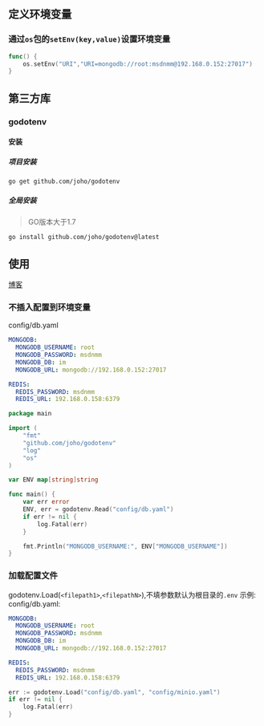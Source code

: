 ## 定义环境变量

### 通过`os`包的`setEnv(key,value)`设置环境变量
```go
func() {
	os.setEnv("URI","URI=mongodb://root:msdnmm@192.168.0.152:27017")
}
```

## 第三方库

### godotenv
#### 安装
##### 项目安装
```shell
go get github.com/joho/godotenv
```

##### 全局安装
> GO版本大于1.7

```shell
go install github.com/joho/godotenv@latest
```

## 使用
[博客](https://www.cnblogs.com/zhangmingcheng/p/15802038.html)

### 不插入配置到环境变量

config/db.yaml
```yaml
MONGODB:
  MONGODB_USERNAME: root
  MONGODB_PASSWORD: msdnmm
  MONGODB_DB: im
  MONGODB_URL: mongodb://192.168.0.152:27017

REDIS:
  REDIS_PASSWORD: msdnmm
  REDIS_URL: 192.168.0.158:6379
```

```go
package main

import (
	"fmt"
	"github.com/joho/godotenv"
	"log"
	"os"
)

var ENV map[string]string

func main() {
	var err error
	ENV, err = godotenv.Read("config/db.yaml")
	if err != nil {
		log.Fatal(err)
	}

	fmt.Println("MONGODB_USERNAME:", ENV["MONGODB_USERNAME"])
}
```

### 加载配置文件
godotenv.Load(`<filepath1>`,`<filepathN>`),不填参数默认为根目录的`.env`
示例:
config/db.yaml:
```yaml
MONGODB:
  MONGODB_USERNAME: root
  MONGODB_PASSWORD: msdnmm
  MONGODB_DB: im
  MONGODB_URL: mongodb://192.168.0.152:27017

REDIS:
  REDIS_PASSWORD: msdnmm
  REDIS_URL: 192.168.0.158:6379
```

```go
err := godotenv.Load("config/db.yaml", "config/minio.yaml")
if err != nil {
	log.Fatal(err)
}
```